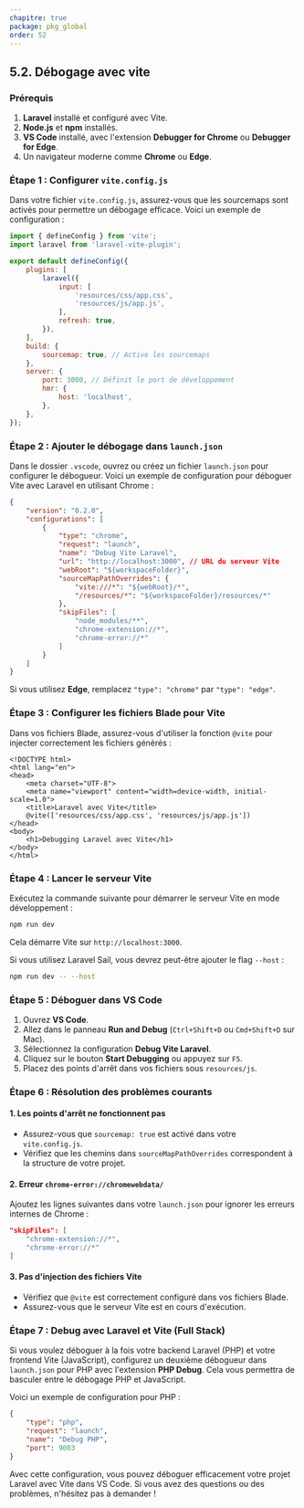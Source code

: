 ```yaml
---
chapitre: true
package: pkg_global
order: 52
---
```


## 5.2. Débogage avec vite


### Prérequis
1. **Laravel** installé et configuré avec Vite.
2. **Node.js** et **npm** installés.
3. **VS Code** installé, avec l'extension **Debugger for Chrome** ou **Debugger for Edge**.
4. Un navigateur moderne comme **Chrome** ou **Edge**.


### Étape 1 : Configurer `vite.config.js`

Dans votre fichier `vite.config.js`, assurez-vous que les sourcemaps sont activés pour permettre un débogage efficace. Voici un exemple de configuration :

```javascript
import { defineConfig } from 'vite';
import laravel from 'laravel-vite-plugin';

export default defineConfig({
    plugins: [
        laravel({
            input: [
                'resources/css/app.css',
                'resources/js/app.js',
            ],
            refresh: true,
        }),
    ],
    build: {
        sourcemap: true, // Active les sourcemaps
    },
    server: {
        port: 3000, // Définit le port de développement
        hmr: {
            host: 'localhost',
        },
    },
});
```



### Étape 2 : Ajouter le débogage dans `launch.json`

Dans le dossier `.vscode`, ouvrez ou créez un fichier `launch.json` pour configurer le débogueur. Voici un exemple de configuration pour déboguer Vite avec Laravel en utilisant Chrome :

```json
{
    "version": "0.2.0",
    "configurations": [
        {
            "type": "chrome",
            "request": "launch",
            "name": "Debug Vite Laravel",
            "url": "http://localhost:3000", // URL du serveur Vite
            "webRoot": "${workspaceFolder}",
            "sourceMapPathOverrides": {
                "vite:///*": "${webRoot}/*",
                "/resources/*": "${workspaceFolder}/resources/*"
            },
            "skipFiles": [
                "node_modules/**",
                "chrome-extension://*",
                "chrome-error://*"
            ]
        }
    ]
}
```

Si vous utilisez **Edge**, remplacez `"type": "chrome"` par `"type": "edge"`.



### Étape 3 : Configurer les fichiers Blade pour Vite

Dans vos fichiers Blade, assurez-vous d'utiliser la fonction `@vite` pour injecter correctement les fichiers générés :

```blade
<!DOCTYPE html>
<html lang="en">
<head>
    <meta charset="UTF-8">
    <meta name="viewport" content="width=device-width, initial-scale=1.0">
    <title>Laravel avec Vite</title>
    @vite(['resources/css/app.css', 'resources/js/app.js'])
</head>
<body>
    <h1>Debugging Laravel avec Vite</h1>
</body>
</html>
```



### Étape 4 : Lancer le serveur Vite

Exécutez la commande suivante pour démarrer le serveur Vite en mode développement :

```bash
npm run dev
```

Cela démarre Vite sur `http://localhost:3000`.

Si vous utilisez Laravel Sail, vous devrez peut-être ajouter le flag `--host` :

```bash
npm run dev -- --host
```



### Étape 5 : Déboguer dans VS Code

1. Ouvrez **VS Code**.
2. Allez dans le panneau **Run and Debug** (`Ctrl+Shift+D` ou `Cmd+Shift+D` sur Mac).
3. Sélectionnez la configuration **Debug Vite Laravel**.
4. Cliquez sur le bouton **Start Debugging** ou appuyez sur `F5`.
5. Placez des points d'arrêt dans vos fichiers sous `resources/js`.



### Étape 6 : Résolution des problèmes courants

#### 1. **Les points d'arrêt ne fonctionnent pas**
- Assurez-vous que `sourcemap: true` est activé dans votre `vite.config.js`.
- Vérifiez que les chemins dans `sourceMapPathOverrides` correspondent à la structure de votre projet.

#### 2. **Erreur `chrome-error://chromewebdata/`**
Ajoutez les lignes suivantes dans votre `launch.json` pour ignorer les erreurs internes de Chrome :

```json
"skipFiles": [
    "chrome-extension://*",
    "chrome-error://*"
]
```

#### 3. **Pas d'injection des fichiers Vite**
- Vérifiez que `@vite` est correctement configuré dans vos fichiers Blade.
- Assurez-vous que le serveur Vite est en cours d'exécution.



### Étape 7 : Debug avec Laravel et Vite (Full Stack)
Si vous voulez déboguer à la fois votre backend Laravel (PHP) et votre frontend Vite (JavaScript), configurez un deuxième débogueur dans `launch.json` pour PHP avec l'extension **PHP Debug**. Cela vous permettra de basculer entre le débogage PHP et JavaScript.

Voici un exemple de configuration pour PHP :

```json
{
    "type": "php",
    "request": "launch",
    "name": "Debug PHP",
    "port": 9003
}
```



Avec cette configuration, vous pouvez déboguer efficacement votre projet Laravel avec Vite dans VS Code. Si vous avez des questions ou des problèmes, n'hésitez pas à demander !